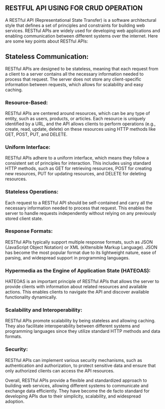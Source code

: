 ## RESTFUL API USING FOR CRUD OPERATION


A RESTful API (Representational State Transfer) is a software architectural style that defines a set of principles and constraints for building web services. RESTful APIs are widely used for developing web applications and enabling communication between different systems over the internet. Here are some key points about RESTful APIs:

## Stateless Communication: 

RESTful APIs are designed to be stateless, meaning that each request from a client to a server contains all the necessary information needed to process that request. The server does not store any client-specific information between requests, which allows for scalability and easy caching.

### Resource-Based:

RESTful APIs are centered around resources, which can be any type of entity, such as users, products, or articles. Each resource is uniquely identified by a URL, and the API allows clients to perform operations (e.g., create, read, update, delete) on these resources using HTTP methods like GET, POST, PUT, and DELETE.

### Uniform Interface: 

RESTful APIs adhere to a uniform interface, which means they follow a consistent set of principles for interaction. This includes using standard HTTP methods, such as GET for retrieving resources, POST for creating new resources, PUT for updating resources, and DELETE for deleting resources.

### Stateless Operations: 

Each request to a RESTful API should be self-contained and carry all the necessary information needed to process that request. This enables the server to handle requests independently without relying on any previously stored client state.

### Response Formats: 

RESTful APIs typically support multiple response formats, such as JSON (JavaScript Object Notation) or XML (eXtensible Markup Language). JSON has become the most popular format due to its lightweight nature, ease of parsing, and widespread support in programming languages.

### Hypermedia as the Engine of Application State (HATEOAS): 

HATEOAS is an important principle of RESTful APIs that allows the server to provide clients with information about related resources and available actions. This enables clients to navigate the API and discover available functionality dynamically.

### Scalability and Interoperability: 

RESTful APIs promote scalability by being stateless and allowing caching. They also facilitate interoperability between different systems and programming languages since they utilize standard HTTP methods and data formats.

### Security: 

RESTful APIs can implement various security mechanisms, such as authentication and authorization, to protect sensitive data and ensure that only authorized clients can access the API resources.

Overall, RESTful APIs provide a flexible and standardized approach to building web services, allowing different systems to communicate and exchange data efficiently. They have become the de facto standard for developing APIs due to their simplicity, scalability, and widespread adoption.
